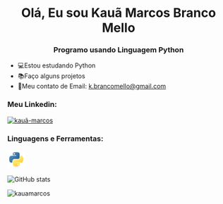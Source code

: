 
<h1 align="center">Olá, Eu sou Kauã Marcos Branco Mello</h1>
<h3 align="center">Programo usando Linguagem Python</h3>

- 💻Estou estudando Python
- 📚Faço alguns projetos
- 📧Meu contato de Email: k.brancomello@gmail.com


<h3 align="left">Meu Linkedin:</h3>
<p align="left">
<a href="https://www.linkedin.com/in/kauã-marcos-1851b7279/" target="blank"><img align="center" src="https://raw.githubusercontent.com/rahuldkjain/github-profile-readme-generator/master/src/images/icons/Social/linked-in-alt.svg" alt="kauã-marcos" height="30" width="40" /></a>
</p>

<h3 align="left">Linguagens e Ferramentas:</h3>
<p align="left"> <a href="https://www.python.org" target="_blank" rel="noreferrer"> <img src="https://raw.githubusercontent.com/devicons/devicon/master/icons/python/python-original.svg" alt="python" width="40" height="40"/> </a> </p>


  ![ GitHub stats](https://github-readme-stats.vercel.app/api?username=KauaMarcos&show_icons=true&theme=tokyonight)

 <p><img align="center" src="https://github-readme-stats.vercel.app/api/top-langs?username=KauaMarcos&show_icons=true&theme=tokyonight&locale=en&layout=compact" alt="kauamarcos" /></p>

